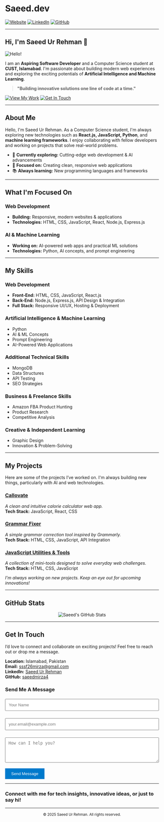 # Saeed.dev

[![Website](https://img.shields.io/badge/Website-Saeed.dev-blue?style=flat-square)](https://saeed.dev) 
[![LinkedIn](https://img.shields.io/badge/LinkedIn-Saeed%20Ur%20Rehman-blue?style=flat-square&logo=linkedin)](https://www.linkedin.com/in/saeedurrehman)
[![GitHub](https://img.shields.io/badge/GitHub-saeedmirza4-gray?style=flat-square&logo=github)](https://github.com/saeedmirza4)

---

## Hi, I'm Saeed Ur Rehman 👋

![Hello!](https://media.giphy.com/media/26ufdipQqU2lhNA4g/giphy.gif)

I am an **Aspiring Software Developer** and a Computer Science student at **CUST, Islamabad**. I'm passionate about building modern web experiences and exploring the exciting potentials of **Artificial Intelligence and Machine Learning**.

> **"Building innovative solutions one line of code at a time."**

[![View My Work](https://img.shields.io/badge/VIEW-MY%20WORK-success?style=for-the-badge)](#projects) [![Get In Touch](https://img.shields.io/badge/CONTACT-ME-blue?style=for-the-badge)](#contact)

---

## About Me

Hello, I'm Saeed Ur Rehman. As a Computer Science student, I'm always exploring new technologies such as **React.js, JavaScript, Python**, and **machine learning frameworks**. I enjoy collaborating with fellow developers and working on projects that solve real-world problems.

- 🔭 **Currently exploring:** Cutting-edge web development & AI advancements
- 🎯 **Focused on:** Creating clean, responsive web applications
- 📚 **Always learning:** New programming languages and frameworks

---

## What I'm Focused On

### Web Development
- **Building:** Responsive, modern websites & applications  
- **Technologies:** HTML, CSS, JavaScript, React, Node.js, Express.js

### AI & Machine Learning
- **Working on:** AI-powered web apps and practical ML solutions  
- **Technologies:** Python, AI concepts, and prompt engineering

---

## My Skills

### Web Development
- **Front-End:** HTML, CSS, JavaScript, React.js  
- **Back-End:** Node.js, Express.js, API Design & Integration  
- **Full Stack:** Responsive UI/UX, Hosting & Deployment  

### Artificial Intelligence & Machine Learning
- Python  
- AI & ML Concepts  
- Prompt Engineering  
- AI-Powered Web Applications

### Additional Technical Skills
- MongoDB  
- Data Structures  
- API Testing  
- SEO Strategies

### Business & Freelance Skills
- Amazon FBA Product Hunting  
- Product Research  
- Competitive Analysis

### Creative & Independent Learning
- Graphic Design  
- Innovation & Problem-Solving

---

## My Projects

Here are some of the projects I’ve worked on. I'm always building new things, particularly with AI and web technologies.

### [Callovate](https://github.com/saeedmirza4/callovate)
_A clean and intuitive calorie calculator web app._  
**Tech Stack:** JavaScript, React, CSS

### [Grammar Fixer](https://github.com/saeedmirza4/grammar-fixer)
_A simple grammar correction tool inspired by Grammarly._  
**Tech Stack:** HTML, CSS, JavaScript, API Integration

### [JavaScript Utilities & Tools](https://github.com/saeedmirza4/js-utilities)
_A collection of mini-tools designed to solve everyday web challenges._  
**Tech Stack:** HTML, CSS, JavaScript

*I'm always working on new projects. Keep an eye out for upcoming innovations!*

---

## GitHub Stats

<div align="center">
  <!-- Dynamic stats using GitHub Readme Stats -->
  <img src="https://github-readme-stats.vercel.app/api?username=saeedmirza4&show_icons=true&theme=radical" alt="Saeed's GitHub Stats" />
</div>

---

## Get In Touch

I’d love to connect and collaborate on exciting projects! Feel free to reach out or drop me a message.

**Location:** Islamabad, Pakistan  
**Email:** [sssf26mirza@gmail.com](mailto:sssf26mirza@gmail.com)  
**LinkedIn:** [Saeed Ur Rehman](https://www.linkedin.com/in/saeedurrehman)  
**GitHub:** [saeedmirza4](https://github.com/saeedmirza4)

### Send Me A Message

<form action="https://formspree.io/f/your_form_id" method="POST">
  <p>
    <input type="text" name="name" placeholder="Your Name" required style="width: 100%; padding: 10px; margin: 5px 0;">
  </p>
  <p>
    <input type="email" name="email" placeholder="your.email@example.com" required style="width: 100%; padding: 10px; margin: 5px 0;">
  </p>
  <p>
    <textarea name="message" rows="4" placeholder="How can I help you?" required style="width: 100%; padding: 10px; margin: 5px 0;"></textarea>
  </p>
  <button type="submit" style="padding: 10px 20px; background-color: #007acc; color: #fff; border: none; cursor: pointer;">Send Message</button>
</form>

---

### Connect with me for tech insights, innovative ideas, or just to say hi!

---

<div align="center">
  <sub>© 2025 Saeed Ur Rehman. All rights reserved.</sub>
</div>
